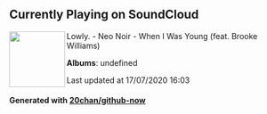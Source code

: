 ## Currently Playing on SoundCloud

[<img align="left" width="100" src="https://i1.sndcdn.com/artworks-000216539853-z9zcvq-t120x120.jpg">](https://soundcloud.com/lowlypalace/neo-noir-when-i-was-young-feat-brooke-williams)

Lowly. - Neo Noir - When I Was Young (feat. Brooke Williams)

**Albums**: undefined

Last updated at 17/07/2020 16:03

#### Generated with [20chan/github-now](https://github.com/20chan/github-now)


<!--
**20chan/20chan** is a ✨ _special_ ✨ repository because its `README.md` (this file) appears on your GitHub profile.

Here are some ideas to get you started:

- 🔭 I’m currently working on ...
- 🌱 I’m currently learning ...
- 👯 I’m looking to collaborate on ...
- 🤔 I’m looking for help with ...
- 💬 Ask me about ...
- 📫 How to reach me: ...
- 😄 Pronouns: ...
- ⚡ Fun fact: ...
-->
